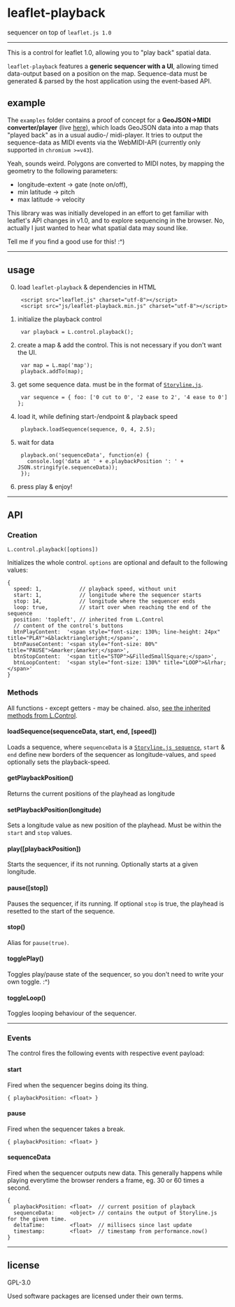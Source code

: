 # leaflet-playback
sequencer on top of `leaflet.js 1.0`

---

This is a control for leaflet 1.0, allowing you to "play back" spatial data.

`leaflet-playback` features a **generic sequencer with a UI**, allowing timed data-output based on a position on the map.
Sequence-data must be generated & parsed by the host application using the event-based API.

## example
The `examples` folder contains a proof of concept for a **GeoJSON->MIDI converter/player** (live [here](http://noerw.github.io/leaflet-playback/examples/index.html)),
which loads GeoJSON data into a map thats "played back" as in a usual audio-/ midi-player.
It tries to output the sequence-data as MIDI events via the WebMIDI-API (currently only supported in `chromium >=v43`).

Yeah, sounds weird. Polygons are converted to MIDI notes, by mapping the geometry to the following parameters:

* longitude-extent  -> gate (note on/off),
* min latitude -> pitch
* max latitude -> velocity

This library was was initially developed in an effort to get familiar with leaflet's API changes in v1.0, and to explore sequencing in the browser.
No, actually I just wanted to hear what spatial data may sound like.

Tell me if you find a good use for this! :^)

---

## usage
0. load `leaflet-playback` & dependencies in HTML

        <script src="leaflet.js" charset="utf-8"></script>
        <script src="js/leaflet-playback.min.js" charset="utf-8"></script>

1. initialize the playback control

        var playback = L.control.playback();

2. create a map & add the control. This is not necessary if you don't want the UI.

        var map = L.map('map');
        playback.addTo(map);

3. get some sequence data. must be in the format of [`Storyline.js`](https://github.com/spite/Storyline.js#using-storylinejs).

        var sequence = { foo: ['0 cut to 0', '2 ease to 2', '4 ease to 0'] };

4. load it, while defining start-/endpoint & playback speed

        playback.loadSequence(sequence, 0, 4, 2.5);

5. wait for data

        playback.on('sequenceData', function(e) {
          console.log('data at ' + e.playbackPosition ': ' + JSON.stringify(e.sequenceData));
        });

6. press play & enjoy!

---

## API

### Creation

    L.control.playback([options])

Initializes the whole control. `options` are optional and default to the following values:

    {
      speed: 1,            // playback speed, without unit
      start: 1,            // longitude where the sequencer starts
      stop: 14,            // longitude where the sequencer ends
      loop: true,          // start over when reaching the end of the sequence
      position: 'topleft', // inherited from L.Control
      // content of the control's buttons
      btnPlayContent:  '<span style="font-size: 130%; line-height: 24px" title="PLAY">&blacktriangleright;</span>',
      btnPauseContent: '<span style="font-size: 80%" title="PAUSE">&marker;&marker;</span>',
      btnStopContent:  '<span title="STOP">&FilledSmallSquare;</span>',
      btnLoopContent:  '<span style="font-size: 130%" title="LOOP">&lrhar;</span>'
    }

### Methods
All functions - except getters - may be chained.
also, [see the inherited methods from L.Control](http://leafletjs.com/reference-1.0.0.html#control).

#### loadSequence(sequenceData, start, end, [speed])
Loads a sequence, where
`sequenceData` is a [`Storyline.js sequence`](https://github.com/spite/Storyline.js#using-storylinejs),
`start` & `end` define new borders of the sequencer as longitude-values, and
`speed` optionally sets the playback-speed.

#### getPlaybackPosition()
Returns the current positions of the playhead as longitude

#### setPlaybackPosition(longitude)
Sets a longitude value as new position of the playhead. Must be within the `start` and `stop` values.

#### play([playbackPosition])
Starts the sequencer, if its not running. Optionally starts at a given longitude.

#### pause([stop])
Pauses the sequencer, if its running. If optional `stop` is true, the playhead is resetted to the start of the sequence.

#### stop()
Alias for `pause(true)`.

#### togglePlay()
Toggles play/pause state of the sequencer, so you don't need to write your own toggle. :^)

#### toggleLoop()
Toggles looping behaviour of the sequencer.

---

### Events
The control fires the following events with respective event payload:

#### start
Fired when the sequencer begins doing its thing.

    { playbackPosition: <float> }

#### pause
Fired when the sequencer takes a break.

    { playbackPosition: <float> }

#### sequenceData
Fired when the sequencer outputs new data.
This generally happens while playing everytime the browser renders a frame, eg. 30 or 60 times a second.

    {
      playbackPosition: <float>  // current position of playback
      sequenceData:     <object> // contains the output of Storyline.js for the given time.
      deltaTime:        <float>  // millisecs since last update
      timestamp:        <float>  // timestamp from performance.now()
    }

---

## license
GPL-3.0

Used software packages are licensed under their own terms.
